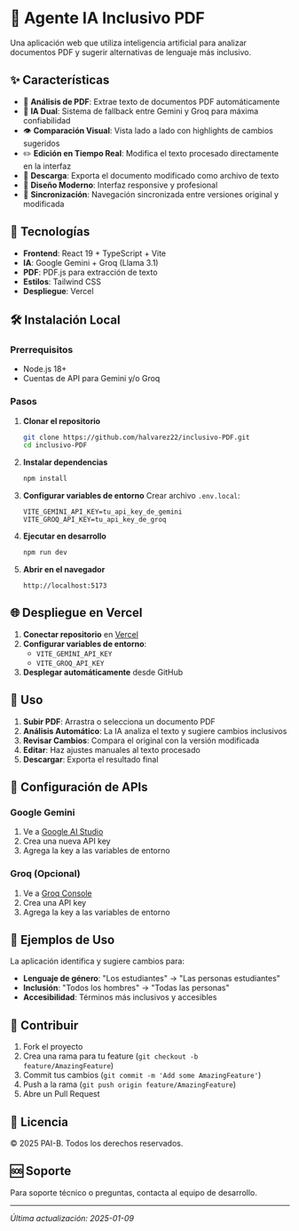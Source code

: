 # 🤖 Agente IA Inclusivo PDF

Una aplicación web que utiliza inteligencia artificial para analizar documentos PDF y sugerir alternativas de lenguaje más inclusivo.

## ✨ Características

- 📄 **Análisis de PDF**: Extrae texto de documentos PDF automáticamente
- 🤖 **IA Dual**: Sistema de fallback entre Gemini y Groq para máxima confiabilidad
- 👁️ **Comparación Visual**: Vista lado a lado con highlights de cambios sugeridos
- ✏️ **Edición en Tiempo Real**: Modifica el texto procesado directamente en la interfaz
- 💾 **Descarga**: Exporta el documento modificado como archivo de texto
- 🎨 **Diseño Moderno**: Interfaz responsive y profesional
- 🔄 **Sincronización**: Navegación sincronizada entre versiones original y modificada

## 🚀 Tecnologías

- **Frontend**: React 19 + TypeScript + Vite
- **IA**: Google Gemini + Groq (Llama 3.1)
- **PDF**: PDF.js para extracción de texto
- **Estilos**: Tailwind CSS
- **Despliegue**: Vercel

## 🛠️ Instalación Local

### Prerrequisitos
- Node.js 18+ 
- Cuentas de API para Gemini y/o Groq

### Pasos

1. **Clonar el repositorio**
   ```bash
   git clone https://github.com/halvarez22/inclusivo-PDF.git
   cd inclusivo-PDF
   ```

2. **Instalar dependencias**
   ```bash
   npm install
   ```

3. **Configurar variables de entorno**
   Crear archivo `.env.local`:
   ```env
   VITE_GEMINI_API_KEY=tu_api_key_de_gemini
   VITE_GROQ_API_KEY=tu_api_key_de_groq
   ```

4. **Ejecutar en desarrollo**
   ```bash
   npm run dev
   ```

5. **Abrir en el navegador**
   ```
   http://localhost:5173
   ```

## 🌐 Despliegue en Vercel

1. **Conectar repositorio** en [Vercel](https://vercel.com)
2. **Configurar variables de entorno**:
   - `VITE_GEMINI_API_KEY`
   - `VITE_GROQ_API_KEY`
3. **Desplegar automáticamente** desde GitHub

## 📖 Uso

1. **Subir PDF**: Arrastra o selecciona un documento PDF
2. **Análisis Automático**: La IA analiza el texto y sugiere cambios inclusivos
3. **Revisar Cambios**: Compara el original con la versión modificada
4. **Editar**: Haz ajustes manuales al texto procesado
5. **Descargar**: Exporta el resultado final

## 🔧 Configuración de APIs

### Google Gemini
1. Ve a [Google AI Studio](https://ai.google.dev/)
2. Crea una nueva API key
3. Agrega la key a las variables de entorno

### Groq (Opcional)
1. Ve a [Groq Console](https://console.groq.com/)
2. Crea una API key
3. Agrega la key a las variables de entorno

## 📝 Ejemplos de Uso

La aplicación identifica y sugiere cambios para:
- **Lenguaje de género**: "Los estudiantes" → "Las personas estudiantes"
- **Inclusión**: "Todos los hombres" → "Todas las personas"
- **Accesibilidad**: Términos más inclusivos y accesibles

## 🤝 Contribuir

1. Fork el proyecto
2. Crea una rama para tu feature (`git checkout -b feature/AmazingFeature`)
3. Commit tus cambios (`git commit -m 'Add some AmazingFeature'`)
4. Push a la rama (`git push origin feature/AmazingFeature`)
5. Abre un Pull Request

## 📄 Licencia

© 2025 PAI-B. Todos los derechos reservados.

## 🆘 Soporte

Para soporte técnico o preguntas, contacta al equipo de desarrollo.

---
*Última actualización: 2025-01-09*

